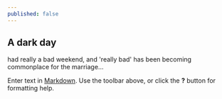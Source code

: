 ```yaml
---
published: false
---
```

## A dark day

had really a bad weekend, and 'really bad' has been becoming commonplace for the marriage...



Enter text in [Markdown](http://daringfireball.net/projects/markdown/). Use the toolbar above, or click the **?** button for formatting help.
